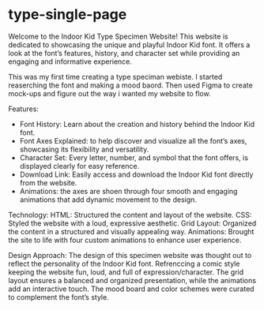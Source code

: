 # type-single-page
 
Welcome to the Indoor Kid Type Specimen Website! This website is dedicated to showcasing the unique and playful Indoor Kid font. It offers a look at the font’s features, history, and character set while providing an engaging and informative experience. 

This was my first time creating a type speciman webiste. I started reaserching the font and making a mood baord. Then used Figma to create mock-ups and figure out the way i wanted my website to flow. 

Features:
- Font History: Learn about the creation and history behind the Indoor Kid font.
- Font Axes Explained: to help discover and visualize all the font’s axes, showcasing its flexibility and versatility.
- Character Set: Every letter, number, and symbol that the font offers, is displayed clearly for easy reference.
- Download Link: Easily access and download the Indoor Kid font directly from the website.
- Animations: the axes are shoen through four smooth and engaging animations that add dynamic movement to the design.

Technology:
HTML: Structured the content and layout of the website.
CSS: Styled the website with a loud, expressive aesthetic.
Grid Layout: Organized the content in a structured and visually appealing way.
Animations: Brought the site to life with four custom animations to enhance user experience.

Design Approach:
The design of this specimen website was thought out to reflect the personality of the Indoor Kid font. Refrenccing a comic style keeping the website fun, loud, and full of expression/character. The grid layout ensures a balanced and organized presentation, while the animations add an interactive touch. The mood board and color schemes were curated to complement the font’s style. 











